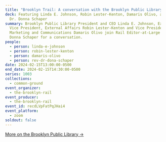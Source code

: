 ```yaml
---
title: "Brooklyn Trail: A conversation with the Brooklyn Public Library"
deck: Featuring Linda E. Johnson, Robin Lester-Kenton, Damaris Olivo, and Rev.
  Dr. Donna Schaper
summary: Brooklyn Public Library President and CEO Linda E. Johnson, Executive
  Vice President, External Affairs Robin Lester-Kenton and Vice President,
  Marketing and Communications Damaris Olivo join Rail Editor-at-Large Rev. Dr.
  Donna Schaper for a conversation.
people:
  - person: linda-e-johnson
  - person: robin-lester-kenton
  - person: damaris-olivo
  - person: rev-dr-dona-schaper
date: 2024-02-15T13:00:00-0500
end_date: 2024-02-15T14:30:00-0500
series: 1003
collections:
  - common-ground
event_organizer:
  - the-brooklyn-rail
event_producer:
  - the-brooklyn-rail
event_id: recdLVpFatPqJHai4
event_platform:
  - zoom
soldout: false
---
```

[M﻿ore on the Brooklyn Public Library →](https://www.bklynlibrary.org/)